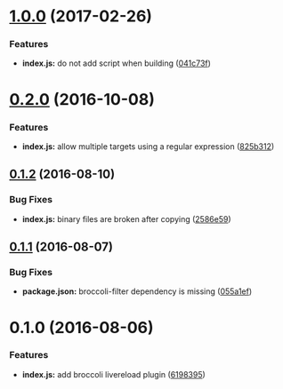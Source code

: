 <a name="1.0.0"></a>
# [1.0.0](https://github.com/stfsy/broccoli-livereload/compare/v0.2.0...v1.0.0) (2017-02-26)


### Features

* **index.js:** do not add script when building ([041c73f](https://github.com/stfsy/broccoli-livereload/commit/041c73f))



<a name="0.2.0"></a>
# [0.2.0](https://github.com/stfsy/broccoli-livereload/compare/v0.1.2...v0.2.0) (2016-10-08)


### Features

* **index.js:** allow multiple targets using a regular expression ([825b312](https://github.com/stfsy/broccoli-livereload/commit/825b312))



<a name="0.1.2"></a>
## [0.1.2](https://github.com/stfsy/broccoli-livereload/compare/v0.1.1...v0.1.2) (2016-08-10)


### Bug Fixes

* **index.js:** binary files are broken after copying ([2586e59](https://github.com/stfsy/broccoli-livereload/commit/2586e59))



<a name="0.1.1"></a>
## [0.1.1](https://github.com/stfsy/broccoli-livereload/compare/v0.1.0...v0.1.1) (2016-08-07)

### Bug Fixes

* **package.json:** broccoli-filter dependency is missing ([055a1ef](https://github.com/stfsy/broccoli-livereload/commit/055a1ef))

<a name="0.1.0"></a>
# 0.1.0 (2016-08-06)

### Features

* **index.js:** add broccoli livereload plugin ([6198395](https://github.com/stfsy/broccoli-livereload/commit/6198395))



